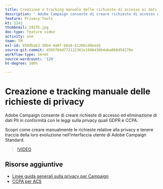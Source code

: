 ```yaml
---
title: Creazione e tracking manuale delle richieste di accesso ai dati personali tramite l’interfaccia utente di Adobe Campaign
description: ' Adobe Campaign consente di creare richieste di accesso ed eliminazione di dati PII in conformità con le leggi sulla privacy quali GDPR e CCPA. Scopri come creare manualmente le richieste relative alla privacy e tenere traccia della loro evoluzione nell’interfaccia utente di Adobe Campaign Standard.'
feature: Privacy Tools
kt: 1242
thumbnail: 29235.jpg
doc-type: feature video
activity: use
team: TM
exl-id: 850dbab3-10b4-4a8f-b6a8-6126bc48eee5
source-git-commit: d395f84d772122361e1988430b4aba8b0d54270e
workflow-type: tm+mt
source-wordcount: '129'
ht-degree: 100%

---
```


# Creazione e tracking manuale delle richieste di privacy

 Adobe Campaign consente di creare richieste di accesso ed eliminazione di dati PII in conformità con le leggi sulla privacy quali GDPR e CCPA.

Scopri come creare manualmente le richieste relative alla privacy e tenere traccia della loro evoluzione nell’interfaccia utente di Adobe Campaign Standard.

>[!VIDEO](https://video.tv.adobe.com/v/29235?quality=12)

## Risorse aggiuntive

* [Linee guida generali sulla privacy per Campaign](https://experienceleague.adobe.com/docs/campaign-standard/using/getting-started/privacy/privacy-management.html?lang=it)
* [CCPA per ACS](https://experienceleague.adobe.com/docs/campaign-standard/using/getting-started/privacy/privacy-requests.html?lang=it#privacy-requests)
